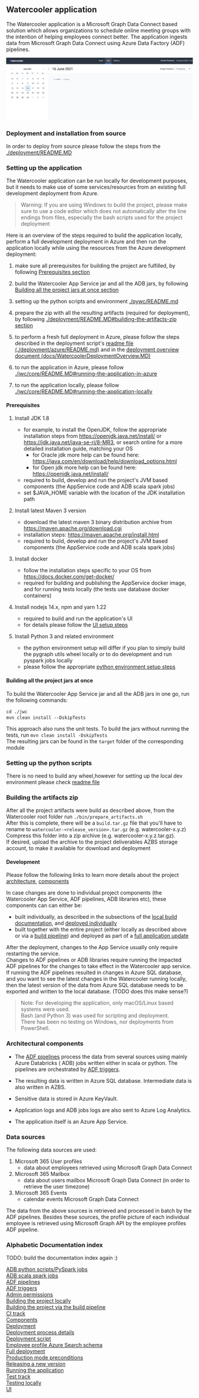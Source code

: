 ## Watercooler application

The Watercooler application is a Microsoft Graph Data Connect based solution which allows organizations to schedule
online meeting groups with the intention of helping employees connect better. The application ingests data from
Microsoft Graph Data Connect using Azure Data Factory (ADF)
pipelines.

![Application main page](docs/imgs/watercooler_main_page.png)


### Deployment and installation from source
In order to deploy from source please follow the steps from the [./deployment/README.MD](./deployment/README.MD)

### Setting up the application

The Watercooler application can be run locally for development purposes, but it needs to make use of some
services/resources from an existing full development deployment from Azure.

> Warning: If you are using Windows to build the project, please make sure to use a code editor which does not
> automatically alter the line endings from files, especially the bash scripts used for the project deployment

Here is an overview of the steps required to build the application locally, perform a full development deployment in
Azure and then run the application locally while using the resources from the Azure development deployment:

1. make sure all prerequisites for building the project are fulfilled, by
   following [Prerequisites section](#prerequisites)
   
2. build the Watercooler App Service jar and all the ADB jars, by
   following [Building all the project jars at once section](#building-all-the-project-jars-at-once)
   
3. setting up the python scripts and environment [./pywc/README.md](./pywc/README.md)
   
4. prepare the zip with all the resulting artifacts (required for deployment), by
   following [./deployment/README.MD#building-the-artifacts-zip section](./deployment/README.MD#building-the-artifacts-zip)
   
5. to perform a fresh full deployment in Azure, please follow the steps described in the deployment
   script's [readme file (./deployment/azure/README.md)](./deployment/azure/README.md)
   and in the [deployment overview document (docs/WatercoolerDeploymentOverview.MD)](docs/WatercoolerDeploymentOverview.MD)
6. to run the application in Azure, please follow [./jwc/core/README.MD#running-the-application-in-azure](./jwc/core/README.MD#running-the-application-in-azure)
7. to run the application locally, please follow [./jwc/core/README.MD#running-the-application-locally](./jwc/core/README.MD#running-the-application-locally)

#### Prerequisites

1. Install JDK 1.8
    - for example, to install the OpenJDK, follow the appropriate installation steps
      from https://openjdk.java.net/install/
      or https://jdk.java.net/java-se-ri/8-MR3, or search online for a more detailed installation guide, matching your
      OS
        - for Oracle jdk more help can be found here: https://java.com/en/download/help/download_options.html
        - for Open jdk more help can be found here: https://openjdk.java.net/install/
    - required to build, develop and run the project's JVM based components (the AppService code and ADB scala spark
      jobs)
    - set $JAVA_HOME variable with the location of the JDK installation path      

2. Install latest Maven 3 version
    - download the latest maven 3 binary distribution archive from https://maven.apache.org/download.cgi
    - installation steps: https://maven.apache.org/install.html
    - required to build, develop and run the project's JVM based components (the AppService code and ADB scala spark
      jobs)
3. Install docker
    - follow the installation steps specific to your OS from https://docs.docker.com/get-docker/
    - required for building and publishing the AppService docker image, and for running tests locally (the tests use
      database docker containers)
4. Install nodejs 14.x, npm and yarn 1.22
    - required to build and run the application's UI
    - for details please follow the [UI setup steps](./jwc/ui/README.md)
5. Install Python 3 and related environment
    - the python environment setup will differ if you plan to simply build the pygraph utils wheel locally or to do
      development and run pyspark jobs locally
    - please follow the appropriate [python environment setup steps](./pywc/README.md#setup-guide)

#### Building all the project jars at once

To build the Watercooler App Service jar and all the ADB jars in one go, run the following commands:

```shell script
cd ./jwc
mvn clean install --DskipTests
```

This approach also runs the unit tests. To build the jars without running the tests,
run `mvn clean install -DskipTests`  
The resulting jars can be found in the `target` folder of the corresponding module

### Setting up the python scripts

There is no need to build any wheel,however for setting up the local dev environment please
check [readme file](./pywc/README.md)

### Building the artifacts zip

After all the project artifacts were build as described above, from the Watercooler root folder
run `./bin/prepare_artifacts.sh`  
After this is complete, there will be a `build.tar.gz` file that you'll have to rename to
 `watercooler-<release_version>.tar.gz` (e.g. watercooler-x.y.z)  
Compress this folder into a zip archive (e.g. watercooler-x.y.z.tar.gz).  
If desired, upload the archive to the project deliverables AZBS storage account, to make it available for download and
deployment

#### Development

Please follow the following links to learn more details about the project [architecture](#architectural-components),
[components](./deployment/README.MD#project-components)

In case changes are done to individual project components (the Watercooler App Service, ADF pipelines, ADB libraries
etc), these components can can either be:

- built individually, as described in the subsections of
  the [local build documentation](./deployment/README.MD#building-from-source-using-the-local-development-environment),
  and [deployed individually](./deployment/README.MD#deploying-individual-components)
- built together with the entire project (either locally as described above or via
  a [build pipeline](./docs/build_pipeline.md))
  and deployed as part of
  a [full application update](./deployment/README.MD#updating-app-release-version-over-existing-deployment)

After the deployment, changes to the App Service usually only require restarting the service.  
Changes to ADF pipelines or ADB libraries require running the impacted ADF pipelines for the changes to take effect in
the Watercooler app service.  
If running the ADF pipelines resulted in changes in Azure SQL database, and you want to see the latest changes in the
Watercooler running locally, then the latest version of the data from Azure SQL database needs to be exported and
written to the local database. (TODO does this make sense?)

> Note: For developing the application, only macOS/Linux based systems were used.  
> Bash (and Python 3) was used for scripting and deployment.  
> There has been no testing on Windows, nor deployments from PowerShell.

### Architectural components

- The [ADF pipelines](docs/AzureDataFactory.MD) process the data from several sources using mainly Azure Databricks (
  ADB)
  jobs written either in scala or python. The pipelines are orchestrated
  by [ADF triggers](docs/ADF_trigger_creation_policy.md).

- The resulting data is written in Azure SQL database. Intermediate data is also written in AZBS.

- Sensitive data is stored in Azure KeyVault.

- Application logs and ADB jobs logs are also sent to Azure Log Analytics.

- The application itself is an Azure App Service.

### Data sources

The following data sources are used:

1. Microsoft 365 User profiles
    - data about employees retrieved using Microsoft Graph Data Connect
2. Microsoft 365 Mailbox
    - data about users mailbox Microsoft Graph Data Connect (in order to retrieve the user timezone)
3. Microsoft 365 Events
    - calendar events Microsoft Graph Data Connect

The data from the above sources is retrieved and processed in batch by the ADF pipelines. Besides these sources, the
profile picture of each individual employee is retrieved using Microsoft Graph API by the employee profiles ADF
pipeline.

### Alphabetic Documentation index
TODO: build the documentation index again :)

[ADB python scripts/PySpark jobs](./pywc/README.md)  
[ADB scala spark jobs](docs/ADBScalaPythonJobsParameters.MD)  
[ADF pipelines](./docs/AzureDataFactory.MD)  
[ADF triggers](./docs/ADF_trigger_creation_policy.md)  
[Admin permissions](./docs/AdminPermissions.MD)  
[Building the project locally](./deployment/README.MD#building-from-source-using-the-local-development-environment)  
[Building the project via the build pipeline](./docs/build_pipeline.md)  
[CI track](./docs/build_pipeline.md)  
[Components](./deployment/README.MD#project-components)   
[Deployment](./deployment/README.MD#deployment)  
[Deployment process details](docs/WatercoolerDeploymentOverview.MD)  
[Deployment script](./deployment/azure/README.md)  
[Employee profile Azure Search schema](./docs/Employee_profile_schema_example.md)  
[Full deployment](docs/WatercoolerDeploymentOverview.MD)  
[Production mode preconditions](./docs/AdminPermissions.MD)   
[Releasing a new version](./jwc/README.md)  
[Running the application](./jwc/core/README.MD)   
[Test track](./docs/test_track.md)  
[Testing locally](./jwc/core/README.MD#running-the-tests-locally)  
[UI](./jwc/ui/README.md)  